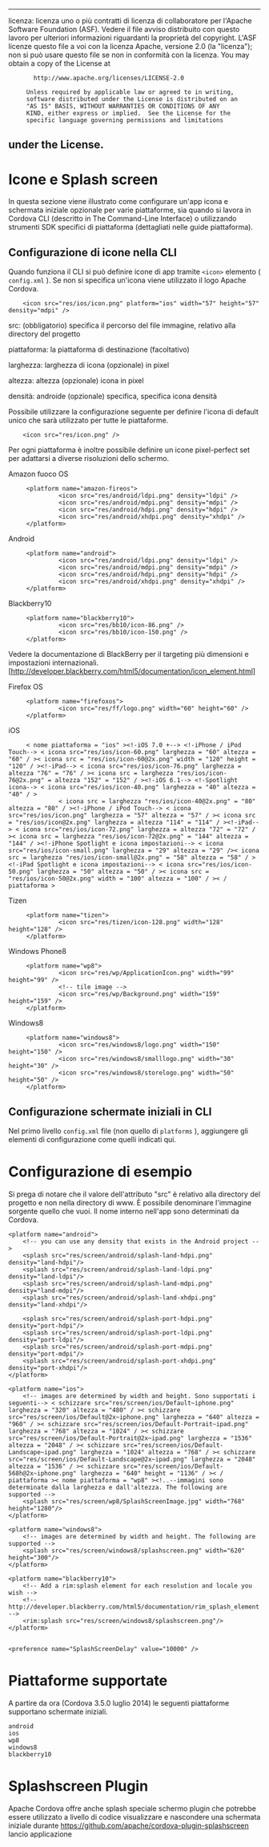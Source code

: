 * * *

licenza: licenza uno o più contratti di licenza di collaboratore per l'Apache Software Foundation (ASF). Vedere il file avviso distribuito con questo lavoro per ulteriori informazioni riguardanti la proprietà del copyright. L'ASF licenze questo file a voi con la licenza Apache, versione 2.0 (la "licenza"); non si può usare questo file se non in conformità con la licenza. You may obtain a copy of the License at

           http://www.apache.org/licenses/LICENSE-2.0
    
         Unless required by applicable law or agreed to in writing,
         software distributed under the License is distributed on an
         "AS IS" BASIS, WITHOUT WARRANTIES OR CONDITIONS OF ANY
         KIND, either express or implied.  See the License for the
         specific language governing permissions and limitations
    

## under the License.

# Icone e Splash screen

In questa sezione viene illustrato come configurare un'app icona e schermata iniziale opzionale per varie piattaforme, sia quando si lavora in Cordova CLI (descritto in The Command-Line Interface) o utilizzando strumenti SDK specifici di piattaforma (dettagliati nelle guide piattaforma).

## Configurazione di icone nella CLI

Quando funziona il CLI si può definire icone di app tramite `<icon>` elemento ( `config.xml` ). Se non si specifica un'icona viene utilizzato il logo Apache Cordova.

        <icon src="res/ios/icon.png" platform="ios" width="57" height="57" density="mdpi" />
    

src: (obbligatorio) specifica il percorso del file immagine, relativo alla directory del progetto

piattaforma: la piattaforma di destinazione (facoltativo)

larghezza: larghezza di icona (opzionale) in pixel

altezza: altezza (opzionale) icona in pixel

densità: androide (opzionale) specifica, specifica icona densità

Possibile utilizzare la configurazione seguente per definire l'icona di default unico che sarà utilizzato per tutte le piattaforme.

        <icon src="res/icon.png" />
    

Per ogni piattaforma è inoltre possibile definire un icone pixel-perfect set per adattarsi a diverse risoluzioni dello schermo.

Amazon fuoco OS

         <platform name="amazon-fireos">
                  <icon src="res/android/ldpi.png" density="ldpi" />
                  <icon src="res/android/mdpi.png" density="mdpi" />
                  <icon src="res/android/hdpi.png" density="hdpi" />
                  <icon src="res/android/xhdpi.png" density="xhdpi" />
         </platform>
    

Android

         <platform name="android">
                  <icon src="res/android/ldpi.png" density="ldpi" />
                  <icon src="res/android/mdpi.png" density="mdpi" />
                  <icon src="res/android/hdpi.png" density="hdpi" />
                  <icon src="res/android/xhdpi.png" density="xhdpi" />
         </platform>
    

Blackberry10

         <platform name="blackberry10">
                  <icon src="res/bb10/icon-86.png" />
                  <icon src="res/bb10/icon-150.png" />
         </platform>
    

Vedere la documentazione di BlackBerry per il targeting più dimensioni e impostazioni internazionali. [http://developer.blackberry.com/html5/documentation/icon_element.html]

Firefox OS

         <platform name="firefoxos">
                  <icon src="res/ff/logo.png" width="60" height="60" />
         </platform>
    

iOS

         < nome piattaforma = "ios" ><!-iOS 7.0 +--> <!-iPhone / iPod Touch--> < icona src="res/ios/icon-60.png" larghezza = "60" altezza = "60" / >< icona src = "res/ios/icon-60@2x.png" width = "120" height = "120" / ><!-iPad--> < icona src="res/ios/icon-76.png" larghezza = altezza "76" = "76" / >< icona src = larghezza "res/ios/icon-76@2x.png" = altezza "152" = "152" / ><!-iOS 6.1--> <!-Spotlight icona--> < icona src="res/ios/icon-40.png" larghezza = "40" altezza = "40" / >
                  < icona src = larghezza "res/ios/icon-40@2x.png" = "80" altezza = "80" / ><!-iPhone / iPod Touch--> < icona src="res/ios/icon.png" larghezza = "57" altezza = "57" / >< icona src = "res/ios/icon@2x.png" larghezza = altezza "114" = "114" / ><!-iPad--> < icona src="res/ios/icon-72.png" larghezza = altezza "72" = "72" / >< icona src = larghezza "res/ios/icon-72@2x.png" = "144" altezza = "144" / ><!-iPhone Spotlight e icona impostazioni--> < icona src="res/ios/icon-small.png" larghezza = "29" altezza = "29" />< icona src = larghezza "res/ios/icon-small@2x.png" = "58" altezza = "58" / ><!-iPad Spotlight e icona impostazioni--> < icona src="res/ios/icon-50.png" larghezza = "50" altezza = "50" / >< icona src = "res/ios/icon-50@2x.png" width = "100" altezza = "100" / >< / piattaforma >
    

Tizen

         <platform name="tizen">
                  <icon src="res/tizen/icon-128.png" width="128" height="128" />
         </platform>
    

Windows Phone8

         <platform name="wp8">
                  <icon src="res/wp/ApplicationIcon.png" width="99" height="99" />
                  <!-- tile image -->
                  <icon src="res/wp/Background.png" width="159" height="159" />
         </platform>
    

Windows8

         <platform name="windows8">
                  <icon src="res/windows8/logo.png" width="150" height="150" />
                  <icon src="res/windows8/smalllogo.png" width="30" height="30" />
                  <icon src="res/windows8/storelogo.png" width="50" height="50" />
         </platform>
    

## Configurazione schermate iniziali in CLI

Nel primo livello `config.xml` file (non quello di `platforms` ), aggiungere gli elementi di configurazione come quelli indicati qui.

# Configurazione di esempio

Si prega di notare che il valore dell'attributo "src" è relativo alla directory del progetto e non nella directory di www. È possibile denominare l'immagine sorgente quello che vuoi. Il nome interno nell'app sono determinati da Cordova.

    <platform name="android">
        <!-- you can use any density that exists in the Android project -->
        <splash src="res/screen/android/splash-land-hdpi.png" density="land-hdpi"/>
        <splash src="res/screen/android/splash-land-ldpi.png" density="land-ldpi"/>
        <splash src="res/screen/android/splash-land-mdpi.png" density="land-mdpi"/>
        <splash src="res/screen/android/splash-land-xhdpi.png" density="land-xhdpi"/>
    
        <splash src="res/screen/android/splash-port-hdpi.png" density="port-hdpi"/>
        <splash src="res/screen/android/splash-port-ldpi.png" density="port-ldpi"/>
        <splash src="res/screen/android/splash-port-mdpi.png" density="port-mdpi"/>
        <splash src="res/screen/android/splash-port-xhdpi.png" density="port-xhdpi"/>
    </platform>
    
    <platform name="ios">
        <!-- images are determined by width and height. Sono supportati i seguenti--> < schizzare src="res/screen/ios/Default~iphone.png" larghezza = "320" altezza = "480" / >< schizzare src="res/screen/ios/Default@2x~iphone.png" larghezza = "640" altezza = "960" / >< schizzare src="res/screen/ios/Default-Portrait~ipad.png" larghezza = "768" altezza = "1024" / >< schizzare src="res/screen/ios/Default-Portrait@2x~ipad.png" larghezza = "1536" altezza = "2048" / >< schizzare src="res/screen/ios/Default-Landscape~ipad.png" larghezza = "1024" altezza = "768" / >< schizzare src="res/screen/ios/Default-Landscape@2x~ipad.png" larghezza = "2048" altezza = "1536" / >< schizzare src="res/screen/ios/Default-568h@2x~iphone.png" larghezza = "640" height = "1136" / >< / piattaforma >< nome piattaforma = "wp8" ><!..--immagini sono determinate dalla larghezza e dall'altezza. The following are supported -->
        <splash src="res/screen/wp8/SplashScreenImage.jpg" width="768" height="1280"/>
    </platform>
    
    <platform name="windows8">
        <!-- images are determined by width and height. The following are supported -->
        <splash src="res/screen/windows8/splashscreen.png" width="620" height="300"/>
    </platform>
    
    <platform name="blackberry10">
        <!-- Add a rim:splash element for each resolution and locale you wish -->
        <!-- http://developer.blackberry.com/html5/documentation/rim_splash_element.html -->
        <rim:splash src="res/screen/windows8/splashscreen.png"/>
    </platform>
    
    
    <preference name="SplashScreenDelay" value="10000" />
    

# Piattaforme supportate

A partire da ora (Cordova 3.5.0 luglio 2014) le seguenti piattaforme supportano schermate iniziali.

    android
    ios
    wp8
    windows8
    blackberry10
    

# Splashscreen Plugin

Apache Cordova offre anche splash speciale schermo plugin che potrebbe essere utilizzato a livello di codice visualizzare e nascondere una schermata iniziale durante https://github.com/apache/cordova-plugin-splashscreen lancio applicazione
